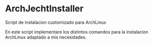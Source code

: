 # ArchJechtInstaller
Script de instalacion customizado para ArchLinux

En este script implementare los distintos comandos para la instalacion ArchLinux adaptado a mis necesidades.
